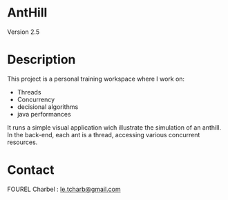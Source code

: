 AntHill
====
Version 2.5

Description
==

This project is a personal training workspace where I work on: 
- Threads
- Concurrency
- decisional algorithms
- java performances

It runs a simple visual application wich illustrate the simulation of an anthill. In the back-end, each ant is a thread, accessing various concurrent resources.



Contact
==
FOUREL Charbel : le.tcharb@gmail.com